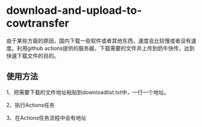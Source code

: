 # download-and-upload-to-cowtransfer

由于某些方面的原因，国内下载一些软件或者其他东西，速度会比较慢或者没有速度。利用github actions提供的服务器，下载需要的文件并上传到奶牛快传，达到快速下载文件的目的。

## 使用方法

1、把需要下载的文件地址粘贴到downloadlist.txt中，一行一个地址。

2、执行Actions任务

3、在Actions任务流程中会有地址